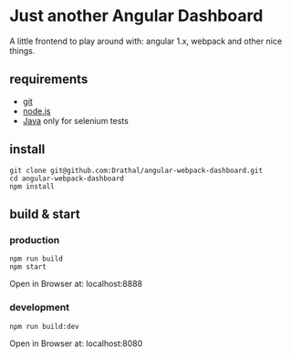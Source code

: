 # Just another Angular Dashboard 

A little frontend to play around with: angular 1.x, webpack and other nice things.

## requirements
  * [git](https://git-scm.com/)
  * [node.js](https://node.js/)
  * [Java](https://java.com/download/) only for selenium tests
   
## install
    git clone git@github.com:Drathal/angular-webpack-dashboard.git
    cd angular-webpack-dashboard
    npm install

## build & start
### production
    npm run build
    npm start
    
Open in Browser at: localhost:8888    
    
### development
    npm run build:dev
    
Open in Browser at: localhost:8080    

